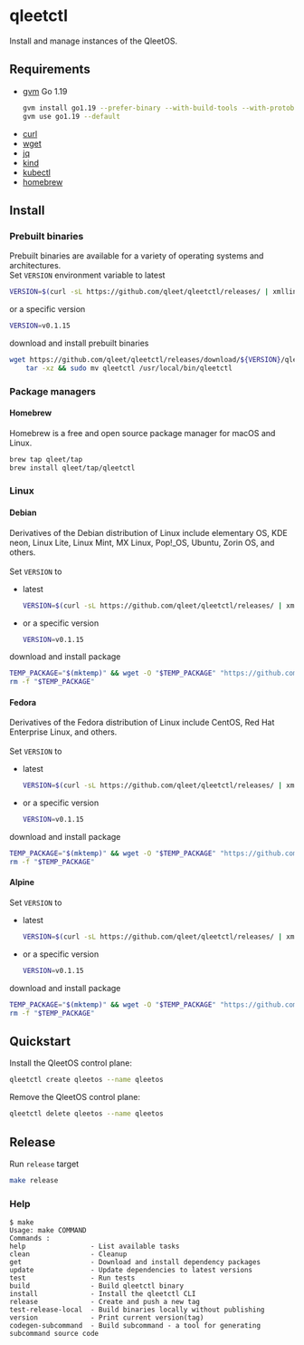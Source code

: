 # qleetctl

Install and manage instances of the QleetOS.

## Requirements
* [gvm](https://github.com/moovweb/gvm) Go 1.19
    ```bash
    gvm install go1.19 --prefer-binary --with-build-tools --with-protobuf
    gvm use go1.19 --default
    ```
* [curl](https://help.ubidots.com/en/articles/2165289-learn-how-to-install-run-curl-on-windows-macosx-linux)
* [wget](https://www.gnu.org/software/wget/)
* [jq](https://github.com/stedolan/jq/wiki/Installation)
* [kind](https://kind.sigs.k8s.io/docs/user/quick-start/#installation)
* [kubectl](https://kubernetes.io/docs/tasks/tools/#kubectl)
* [homebrew](https://brew.sh/)

## Install

### Prebuilt binaries

Prebuilt binaries are available for a variety of operating systems and architectures.</br>
Set `VERSION` environment variable to latest
```bash
VERSION=$(curl -sL https://github.com/qleet/qleetctl/releases/ | xmllint -html -xpath '//a[contains(@href, "releases")]/text()' - 2> /dev/null | grep -P '^v' | head -n1)
```
or a specific version
```bash
VERSION=v0.1.15
```
download and install prebuilt binaries
```bash
wget https://github.com/qleet/qleetctl/releases/download/${VERSION}/qleetctl_${VERSION}_$(echo $(uname))_$(uname -m).tar.gz -O - |\
    tar -xz && sudo mv qleetctl /usr/local/bin/qleetctl
```

### Package managers
#### Homebrew
Homebrew is a free and open source package manager for macOS and Linux.

```bash
brew tap qleet/tap
brew install qleet/tap/qleetctl
```

### Linux

#### Debian
Derivatives of the Debian distribution of Linux include elementary OS, KDE neon, Linux Lite, Linux Mint, MX Linux, Pop!_OS, Ubuntu, Zorin OS, and others.</br></br>
Set `VERSION` to 
* latest
    ```bash
    VERSION=$(curl -sL https://github.com/qleet/qleetctl/releases/ | xmllint -html -xpath '//a[contains(@href, "releases")]/text()' - 2> /dev/null | grep -P '^v' | head -n1)
    ```
* or a specific version
    ```bash
    VERSION=v0.1.15
    ```
download and install package
```bash
TEMP_PACKAGE="$(mktemp)" && wget -O "$TEMP_PACKAGE" "https://github.com/qleet/qleetctl/releases/download/${VERSION}/qleetctl_${VERSION}_$(uname -m | sed -E 's/^(aarch64|aarch64_be|armv6l|armv7l|armv8b|armv8l)$$/arm64/g' | sed -E 's/^x86_64$$/amd64/g').deb" && sudo apt -i "$TEMP_PACKAGE"
rm -f "$TEMP_PACKAGE"
```

#### Fedora
Derivatives of the Fedora distribution of Linux include CentOS, Red Hat Enterprise Linux, and others.</br></br>
Set `VERSION` to
* latest
    ```bash
    VERSION=$(curl -sL https://github.com/qleet/qleetctl/releases/ | xmllint -html -xpath '//a[contains(@href, "releases")]/text()' - 2> /dev/null | grep -P '^v' | head -n1)
    ```
* or a specific version
    ```bash
    VERSION=v0.1.15
    ```
download and install package
```bash
TEMP_PACKAGE="$(mktemp)" && wget -O "$TEMP_PACKAGE" "https://github.com/qleet/qleetctl/releases/download/${VERSION}/qleetctl_${VERSION}_$(uname -m | sed -E 's/^(aarch64|aarch64_be|armv6l|armv7l|armv8b|armv8l)$$/arm64/g' | sed -E 's/^x86_64$$/amd64/g').rpm" && sudo dnf -y "$TEMP_PACKAGE"
rm -f "$TEMP_PACKAGE"
```

#### Alpine

Set `VERSION` to
* latest
    ```bash
    VERSION=$(curl -sL https://github.com/qleet/qleetctl/releases/ | xmllint -html -xpath '//a[contains(@href, "releases")]/text()' - 2> /dev/null | grep -P '^v' | head -n1)
    ```
* or a specific version
    ```bash
    VERSION=v0.1.15
    ```
download and install package
```bash
TEMP_PACKAGE="$(mktemp)" && wget -O "$TEMP_PACKAGE" "https://github.com/qleet/qleetctl/releases/download/${VERSION}/qleetctl_${VERSION}_$(uname -m | sed -E 's/^(aarch64|aarch64_be|armv6l|armv7l|armv8b|armv8l)$$/arm64/g' | sed -E 's/^x86_64$$/amd64/g').apk" && sudo apk add --allow-untrusted "$TEMP_PACKAGE"
rm -f "$TEMP_PACKAGE"
```

## Quickstart

Install the QleetOS control plane:

```bash
qleetctl create qleetos --name qleetos
```

Remove the QleetOS control plane:

```bash
qleetctl delete qleetos --name qleetos
```

## Release
Run `release` target
```bash
make release
```

### Help

```text
$ make
Usage: make COMMAND
Commands :
help                - List available tasks
clean               - Cleanup
get                 - Download and install dependency packages
update              - Update dependencies to latest versions
test                - Run tests
build               - Build qleetctl binary
install             - Install the qleetctl CLI
release             - Create and push a new tag
test-release-local  - Build binaries locally without publishing
version             - Print current version(tag)
codegen-subcommand  - Build subcommand - a tool for generating subcommand source code
```
